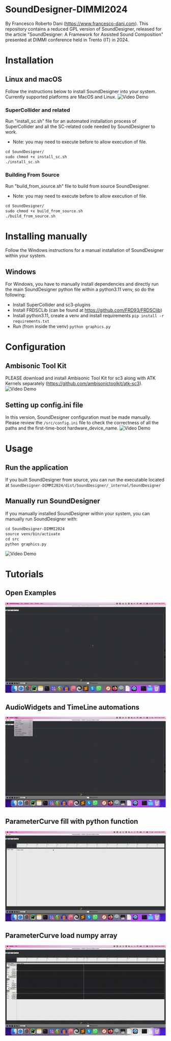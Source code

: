 # SoundDesigner-DIMMI2024
By Francesco Roberto Dani (https://www.francesco-dani.com). This repository contains a reduced GPL version of SoundDesigner, released for the article "SoundDesigner: A Framework for Assisted Sound Composition" presented at DIMMI conference held in Trento (IT) in 2024.


# Installation

## Linux and macOS

Follow the instructions below to install SoundDesigner into your system. Currently supported platforms are MacOS and Linux.
![Video Demo](tutorials/installation/01%20-%20Installation%20Linux%20-%20cut.gif)


### SuperCollider and related

Run "install_sc.sh" file for an automated installation process of SuperCollider and all the SC-related code needed by SoundDesigner to work.
- Note: you may need to execute before to allow execution of file.
```
cd SoundDesigner/
sudo chmod +x install_sc.sh
./install_sc.sh
```

### Building From Source

Run "build_from_source.sh" file to build from source SoundDesigner.
- Note: you may need to execute before to allow execution of file.
```
cd SoundDesigner/
sudo chmod +x build_from_source.sh
./build_from_source.sh
```

# Installing manually

Follow the Windows instructions for a manual installation of SoundDesigner within your system.

## Windows

For Windows, you have to manually install dependencies and directly run the main SoundDesigner python file within a python3.11 venv, so do the following:
- Install SuperCollider and sc3-plugins
- Install FRDSCLib (can be found at https://github.com/FRD93/FRDSClib)
- Install python3.11, create a venv and install requirements ```pip install -r requirements.txt```
- Run (from inside the venv) ```python graphics.py```


# Configuration

## Ambisonic Tool Kit

PLEASE download and install Ambisonic Tool Kit for sc3 along with ATK Kernels separately (https://github.com/ambisonictoolkit/atk-sc3).
![Video Demo](tutorials/installation/02%20-%20ATK%20Installation%20Linux.gif)


## Setting up config.ini file

In this version, SoundDesigner configuration must be made manually. Please review the ```/src/config.ini``` file to check the correctness of all the paths and the first-time-boot hardware_device_name.
![Video Demo](tutorials/installation/03%20-%20SoundDesigner%20Configuration.gif)

# Usage

## Run the application

If you built SoundDesigner from source, you can run the executable located at ```SoundDesigner-DIMMI2024/dist/SoundDesigner/_internal/SoundDesigner```

## Manually run SoundDesigner

If you manually installed SoundDesigner within your system, you can manually run SoundDesigner with: 
```
cd SoundDesigner-DIMMI2024
source venv/bin/activate
cd src
python graphics.py
```
![Video Demo](tutorials/installation/04%20-%20SoundDesigner%20Usage.gif)


# Tutorials

## Open Examples
![Video Demo](tutorials/usage/01%20-%20Open%20Examples.gif)

## AudioWidgets and TimeLine automations
![Video Demo](tutorials/usage/02%20-%20AudioWidgets%20and%20TimeLine%20automations.gif)

## ParameterCurve fill with python function
![Video Demo](tutorials/usage/03%20-%20ParameterCurve%20fill%20with%20python%20function.gif)

## ParameterCurve load numpy array
![Video Demo](tutorials/usage/04%20-%20ParameterCurve%20load%20numpy%20array.gif)